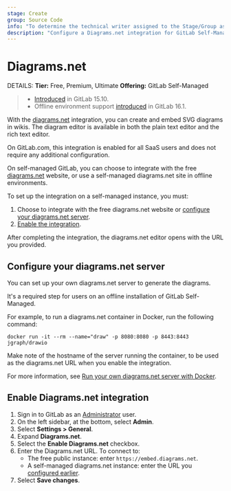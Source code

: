 ```yaml
---
stage: Create
group: Source Code
info: "To determine the technical writer assigned to the Stage/Group associated with this page, see https://handbook.gitlab.com/handbook/product/ux/technical-writing/#assignments"
description: "Configure a Diagrams.net integration for GitLab Self-Managed."
---
```


# Diagrams.net

DETAILS:
**Tier:** Free, Premium, Ultimate
**Offering:** GitLab Self-Managed

> - [Introduced](https://gitlab.com/gitlab-org/gitlab/-/merge_requests/86206) in GitLab 15.10.
> - Offline environment support [introduced](https://gitlab.com/gitlab-org/gitlab/-/merge_requests/116281) in GitLab 16.1.

With the [diagrams.net](https://www.drawio.com/) integration, you can create and embed SVG diagrams in wikis.
The diagram editor is available in both the plain text editor and the rich text editor.

On GitLab.com, this integration is enabled for all SaaS users and does not require any additional configuration.

On self-managed GitLab, you can choose to integrate with the free [diagrams.net](https://www.drawio.com/)
website, or use a self-managed diagrams.net site in offline environments.

To set up the integration on a self-managed instance, you must:

1. Choose to integrate with the free diagrams.net website or
   [configure your diagrams.net server](#configure-your-diagramsnet-server).
1. [Enable the integration](#enable-diagramsnet-integration).

After completing the integration, the diagrams.net editor opens with the URL you provided.

## Configure your diagrams.net server

You can set up your own diagrams.net server to generate the diagrams.

It's a required step for users on an offline installation of GitLab Self-Managed.

For example, to run a diagrams.net container in Docker, run the following command:

```shell
docker run -it --rm --name="draw" -p 8080:8080 -p 8443:8443 jgraph/drawio
```

Make note of the hostname of the server running the container, to be used as the diagrams.net URL
when you enable the integration.

For more information, see [Run your own diagrams.net server with Docker](https://www.drawio.com/blog/diagrams-docker-app).

## Enable Diagrams.net integration

1. Sign in to GitLab as an [Administrator](../../user/permissions.md) user.
1. On the left sidebar, at the bottom, select **Admin**.
1. Select **Settings > General**.
1. Expand **Diagrams.net**.
1. Select the **Enable Diagrams.net** checkbox.
1. Enter the Diagrams.net URL. To connect to:
   - The free public instance: enter `https://embed.diagrams.net`.
   - A self-managed diagrams.net instance: enter the URL you [configured earlier](#configure-your-diagramsnet-server).
1. Select **Save changes**.
